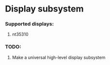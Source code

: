 # Display subsystem

### Supported displays: ### 
   1. nt35310

### TODO: ### 
   1. Make a universal high-level display subsystem
